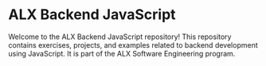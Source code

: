 # ALX Backend JavaScript

Welcome to the ALX Backend JavaScript repository! This repository contains exercises, projects, and examples related to backend development using JavaScript. It is part of the ALX Software Engineering program.
